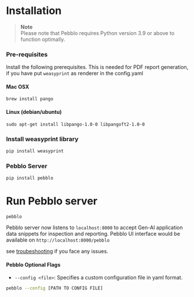 # Installation

> **Note**  
> Please note that Pebblo requires Python version 3.9 or above to function optimally.

### Pre-requisites
Install the following prerequisites. This is needed for PDF report generation,
if you have put `weasyprint` as renderer in the config.yaml

#### Mac OSX

```
brew install pango
```

#### Linux (debian/ubuntu)

```
sudo apt-get install libpango-1.0-0 libpangoft2-1.0-0
```

### Install weasyprint library
```sh
pip install weasyprint
```

### Pebblo Server

```
pip install pebblo
```

# Run Pebblo server

```
pebblo
```

Pebblo server now listens to `localhost:8000` to accept Gen-AI application data snippets for inspection and reporting. 
Pebblo UI interface would be available on `http://localhost:8000/pebblo`

see [troubeshooting](troubleshooting.md) if you face any issues.

#### Pebblo Optional Flags

- `--config <file>`: Specifies a custom configuration file in yaml format.

```bash
pebblo --config [PATH TO CONFIG FILE]
```
